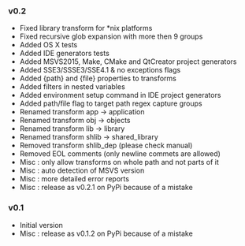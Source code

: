 ### v0.2

- Fixed library transform for *nix platforms
- Fixed recursive glob expansion with more then 9 groups
- Added OS X tests
- Added IDE generators tests
- Added MSVS2015, Make, CMake and QtCreator project generators
- Added SSE3/SSSE3/SSE4.1 & no exceptions flags
- Added {path} and {file} properties to transforms
- Added filters in nested variables
- Added environment setup command in IDE project generators
- Added path/file flag to target path regex capture groups
- Renamed transform app -> application
- Renamed transform obj -> objects
- Renamed transform lib -> library
- Renamed transform shlib -> shared_library
- Removed transform shlib_dep (please check manual)
- Removed EOL comments (only newline commets are allowed)
- Misc : only allow transforms on whole path and not parts of it
- Misc : auto detection of MSVS version
- Misc : more detailed error reports
- Misc : release as v0.2.1 on PyPi because of a mistake

### v0.1

- Initial version
- Misc : release as v0.1.2 on PyPi because of a mistake